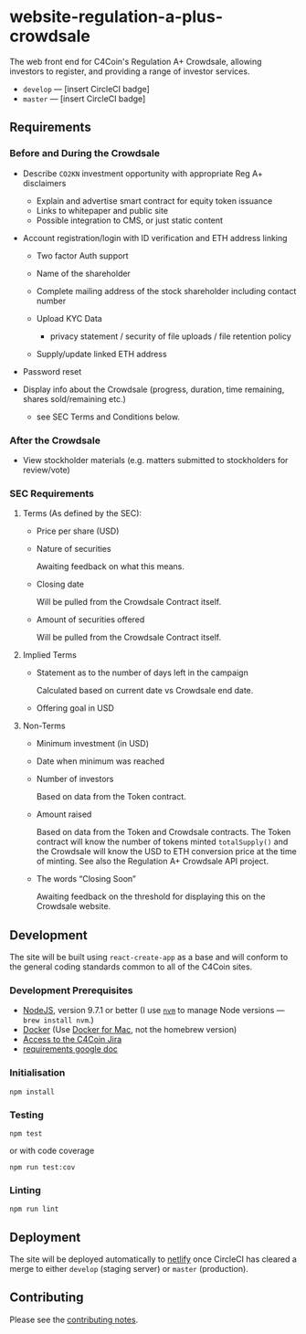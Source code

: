 # website-regulation-a-plus-crowdsale

The web front end for C4Coin's Regulation A+ Crowdsale, allowing investors to register, and providing a range of investor services.

* `develop` — [insert CircleCI badge]
* `master` — [insert CircleCI badge]

## Requirements

### Before and During the Crowdsale

* Describe `CO2KN` investment opportunity with appropriate Reg A+ disclaimers

  - Explain and advertise smart contract for equity token issuance
  - Links to whitepaper and public site
  - Possible integration to CMS, or just static content

* Account registration/login with ID verification and ETH address linking

  - Two factor Auth support
  - Name of the shareholder
  - Complete mailing address of the stock shareholder including contact number
  - Upload KYC Data

    - privacy statement / security of file uploads / file retention policy

  - Supply/update linked ETH address

* Password reset
* Display info about the Crowdsale (progress, duration, time remaining, shares sold/remaining etc.)

    - see SEC Terms and Conditions below.

### After the Crowdsale

  - View stockholder materials (e.g. matters submitted to stockholders for review/vote)

### SEC Requirements

1. Terms (As defined by the SEC):

    - Price per share (USD)
    - Nature of securities

        Awaiting feedback on what this means.

    - Closing date

        Will be pulled from the Crowdsale Contract itself.

    - Amount of securities offered

        Will be pulled from the Crowdsale Contract itself.

2. Implied Terms

    - Statement as to the number of days left in the campaign

        Calculated based on current date vs Crowdsale end date.

    - Offering goal in USD

3. Non-Terms

    - Minimum investment (in USD)
    - Date when minimum was reached
    - Number of investors

        Based on data from the Token contract.

    - Amount raised

        Based on data from the Token and Crowdsale contracts. The Token contract will know the number of tokens minted `totalSupply()` and the Crowdsale will know the USD to ETH conversion price at the time of minting. See also the Regulation A+ Crowdsale API project.

    - The words “Closing Soon”

        Awaiting feedback on the threshold for displaying this on the Crowdsale website.

## Development

The site will be built using `react-create-app` as a base and will conform to the general coding standards common to all of the C4Coin sites.

### Development Prerequisites

* [NodeJS](htps://nodejs.org), version 9.7.1 or better (I use [`nvm`](https://github.com/creationix/nvm) to manage Node versions — `brew install nvm`.)
* [Docker](https://www.docker.com) (Use [Docker for Mac](https://docs.docker.com/docker-for-mac/), not the homebrew version)
* [Access to the C4Coin Jira](https://c4coin.atlassian.net)
* [requirements google doc](https://docs.google.com/document/d/1s8kTfWc2VzSOXft3Zky7qowFLgNo9YIWEHuVV09LWXs)

### Initialisation

    npm install

### Testing

    npm test

or with code coverage

    npm run test:cov

### Linting

    npm run lint

## Deployment

The site will be deployed automatically to [netlify](https://netlify.com) once CircleCI has cleared a merge to either `develop` (staging server) or `master` (production).

## Contributing

Please see the [contributing notes](CONTRIBUTING.md).
